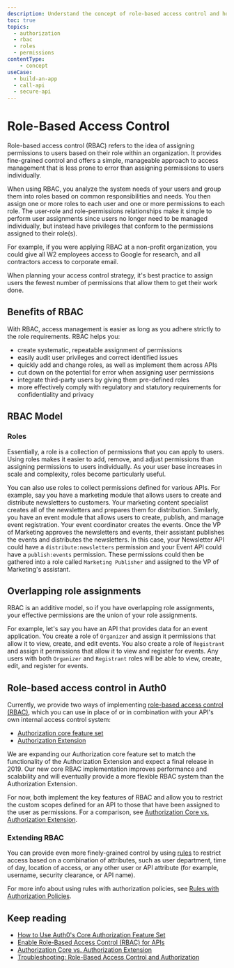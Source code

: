 ```yaml
---
description: Understand the concept of role-based access control and how it applies in Auth0.
toc: true
topics:
  - authorization
  - rbac
  - roles
  - permissions
contentType: 
    - concept
useCase:
  - build-an-app
  - call-api
  - secure-api
---
```

# Role-Based Access Control

Role-based access control (RBAC) refers to the idea of assigning permissions to users based on their role within an organization. It provides fine-grained control and offers a simple, manageable approach to access management that is less prone to error than assigning permissions to users individually.

When using RBAC, you analyze the system needs of your users and group them into roles based on common responsibilities and needs. You then assign one or more roles to each user and one or more permissions to each role. The user-role and role-permissions relationships make it simple to perform user assignments since users no longer need to be managed individually, but instead have privileges that conform to the permissions assigned to their role(s). 

For example, if you were applying RBAC at a non-profit organization, you could give all W2 employees access to Google for research, and all contractors access to corporate email.

When planning your access control strategy, it's best practice to assign users the fewest number of permissions that allow them to get their work done.

## Benefits of RBAC

With RBAC, access management is easier as long as you adhere strictly to the role requirements. RBAC helps you:

* create systematic, repeatable assignment of permissions
* easily audit user privileges and correct identified issues
* quickly add and change roles, as well as implement them across APIs
* cut down on the potential for error when assigning user permissions
* integrate third-party users by giving them pre-defined roles
* more effectively comply with regulatory and statutory requirements for confidentiality and privacy

## RBAC Model

### Roles

Essentially, a role is a collection of permissions that you can apply to users. Using roles makes it easier to add, remove, and adjust permissions than assigning permissions to users individually. As your user base increases in scale and complexity, roles become particularly useful.

You can also use roles to collect permissions defined for various APIs. For example, say you have a marketing module that allows users to create and distribute newsletters to customers. Your marketing content specialist creates all of the newsletters and prepares them for distribution. Similarly, you have an event module that allows users to create, publish, and manage event registration. Your event coordinator creates the events. Once the VP of Marketing approves the newsletters and events, their assistant publishes the events and distributes the newsletters. In this case, your Newsletter API could have a `distribute:newsletters` permission and your Event API could have a `publish:events` permission. These permissions could then be gathered into a role called `Marketing Publisher` and assigned to the VP of Marketing's assistant.

## Overlapping role assignments

RBAC is an additive model, so if you have overlapping role assignments, your effective permissions are the union of your role assignments.

For example, let's say you have an API that provides data for an event application. You create a role of `Organizer` and assign it permissions that allow it to view, create, and edit events. You also create a role of `Registrant` and assign it permissions that allow it to view and register for events. Any users with both `Organizer` and `Registrant` roles will be able to view, create, edit, and register for events.

## Role-based access control in Auth0

Currently, we provide two ways of implementing [role-based access control (RBAC)](/authorization/concepts/rbac), which you can use in place of or in combination with your API's own internal access control system:

* [Authorization core feature set](/authorization/guides/how-to)
* [Authorization Extension](/extensions/authorization/extension)

We are expanding our Authorization core feature set to match the functionality of the Authorization Extension and expect a final release in 2019. Our new core RBAC implementation improves performance and scalability and will eventually provide a more flexible RBAC system than the Authorization Extension.

For now, both implement the key features of RBAC and allow you to restrict the custom scopes defined for an API to those that have been assigned to the user as permissions. For a comparison, see [Authorization Core vs. Authorization Extension](/authorization/concepts/core-vs-extension).

### Extending RBAC 

You can provide even more finely-grained control by using [rules](/rules) to restrict access based on a combination of attributes, such as user department, time of day, location of access, or any other user or API attribute (for example, username, security clearance, or API name).

For more info about using rules with authorization policies, see [Rules with Authorization Policies](/authorization/concepts/authz-rules).

## Keep reading

- [How to Use Auth0's Core Authorization Feature Set](/authorization/guides/how-to)
- [Enable Role-Based Access Control (RBAC) for APIs](/authorization/guides/dashboard/enable-rbac)
- [Authorization Core vs. Authorization Extension](/authorization/concepts/core-vs-extension)
- [Troubleshooting: Role-Based Access Control and Authorization](/authorization/concepts/troubleshooting)
